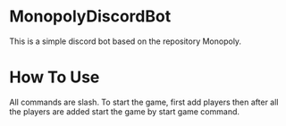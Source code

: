 # MonopolyDiscordBot
This is a simple discord bot based on the repository Monopoly.

# How To Use
All commands are slash. To start the game, first add players then after all the players are added start the game by start game command.
